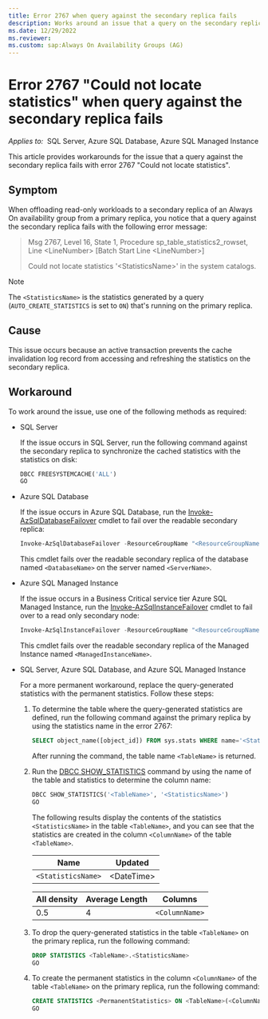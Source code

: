 ```yaml
---
title: Error 2767 when query against the secondary replica fails
description: Works around an issue that a query on the secondary replica fails with error 2767 - Could not locate statistics when offloading read-only workloads to a secondary replica.
ms.date: 12/29/2022
ms.reviewer:  
ms.custom: sap:Always On Availability Groups (AG)
---
```


# Error 2767 "Could not locate statistics" when query against the secondary replica fails

_Applies to:_&nbsp; SQL Server, Azure SQL Database, Azure SQL Managed Instance

This article provides workarounds for the issue that a query against the secondary replica fails with error 2767 "Could not locate statistics".

## Symptom

When offloading read-only workloads to a secondary replica of an Always On availability group from a primary replica, you notice that a query against the secondary replica fails with the following error message:

> Msg 2767, Level 16, State 1, Procedure sp_table_statistics2_rowset, Line \<LineNumber> [Batch Start Line \<LineNumber>]
>
> Could not locate statistics '\<StatisticsName>' in the system catalogs.

> [!NOTE]
> The `<StatisticsName>` is the statistics generated by a query (`AUTO_CREATE_STATISTICS` is set to `ON`) that's running on the primary replica.

## Cause

This issue occurs because an active transaction prevents the cache invalidation log record from accessing and refreshing the statistics on the secondary replica.

## Workaround

To work around the issue, use one of the following methods as required:

- SQL Server

    If the issue occurs in SQL Server, run the following command against the secondary replica to synchronize the cached statistics with the statistics on disk:

    ```sql
    DBCC FREESYSTEMCACHE('ALL')
    GO
    ```

- Azure SQL Database

    If the issue occurs in Azure SQL Database, run the [Invoke-AzSqlDatabaseFailover](/powershell/module/az.sql/invoke-azsqldatabasefailover) cmdlet to fail over the readable secondary replica:

    ```powershell
    Invoke-AzSqlDatabaseFailover -ResourceGroupName "<ResourceGroupName>" -ServerName "<ServerName>" -DatabaseName "<DatabaseName>" -ReadableSecondary
    ```

    This cmdlet fails over the readable secondary replica of the database named `<DatabaseName>` on the server named `<ServerName>`.
    
- Azure SQL Managed Instance

    If the issue occurs in a Business Critical service tier Azure SQL Managed Instance, run the [Invoke-AzSqlInstanceFailover](/powershell/module/az.sql/invoke-azsqlinstancefailover) cmdlet to fail over to a read only secondary node:

    ```powershell
    Invoke-AzSqlInstanceFailover -ResourceGroupName "<ResourceGroupName>" -Name "<ManagedInstanceName>" -ReadableSecondary
    ```

    This cmdlet fails over the readable secondary replica of the Managed Instance named `<ManagedInstanceName>`.

- SQL Server, Azure SQL Database, and Azure SQL Managed Instance

    For a more permanent workaround, replace the query-generated statistics with the permanent statistics. Follow these steps:

    1. To determine the table where the query-generated statistics are defined, run the following command against the primary replica by using the statistics name in the error 2767:

        ```sql
        SELECT object_name([object_id]) FROM sys.stats WHERE name='<StatisticsName>'
        ```

        After running the command, the table name `<TableName>` is returned.

    1. Run the [DBCC SHOW_STATISTICS](/sql/t-sql/database-console-commands/dbcc-show-statistics-transact-sql) command by using the name of the table and statistics to determine the column name:

        ```sql
        DBCC SHOW_STATISTICS('<TableName>', '<StatisticsName>')
        GO
        ```

        The following results display the contents of the statistics `<StatisticsName>` in the table `<TableName>`, and you can see that the statistics are created in the column `<ColumnName>` of the table `<TableName>`.

        |Name|Updated|
        |-|-|
        |`<StatisticsName>`|\<DateTime>|

        |All density|Average Length|Columns|
        |-|-|-|
        |0.5|4|`<ColumnName>`|

    1. To drop the query-generated statistics in the table `<TableName>` on the primary replica, run the following command:

        ```sql
        DROP STATISTICS <TableName>.<StatisticsName>
        GO
        ```

    1. To create the permanent statistics in the column `<ColumnName>` of the table `<TableName>` on the primary replica, run the following command:

        ```sql
        CREATE STATISTICS <PermanentStatistics> ON <TableName>(<ColumnName>)
        GO
        ```
